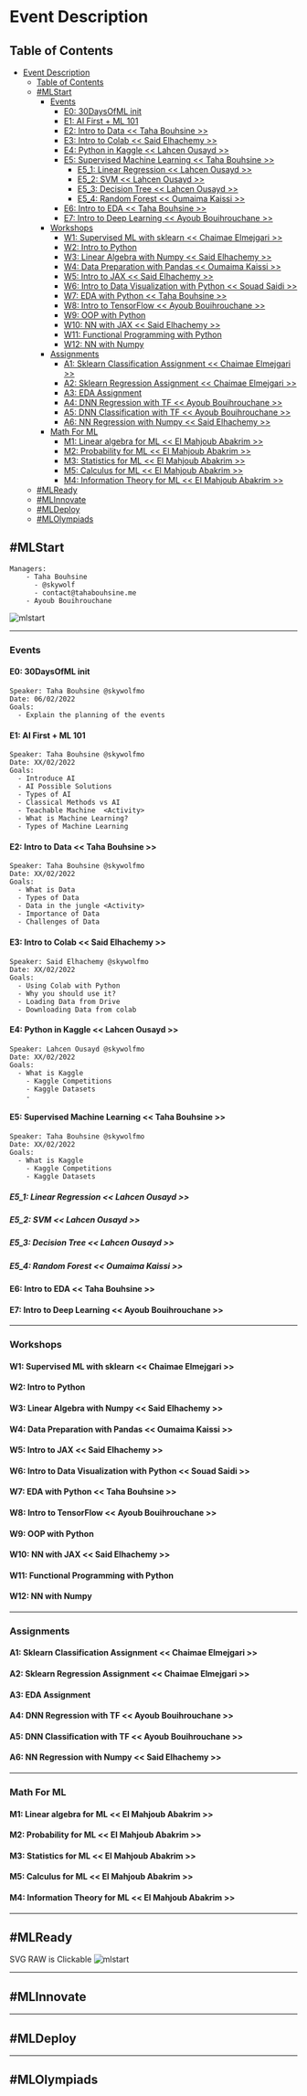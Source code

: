 # Event Description

## Table of Contents
- [Event Description](#event-description)
  - [Table of Contents](#table-of-contents)
  - [#MLStart](#mlstart)
    - [Events](#events)
      - [E0: 30DaysOfML init](#e0-30daysofml-init)
      - [E1: AI First + ML 101](#e1-ai-first--ml-101)
      - [E2: Intro to Data  << Taha Bouhsine >>](#e2-intro-to-data---taha-bouhsine-)
      - [E3: Intro to Colab  << Said Elhachemy >>](#e3-intro-to-colab---said-elhachemy-)
      - [E4: Python in Kaggle  << Lahcen Ousayd >>](#e4-python-in-kaggle---lahcen-ousayd-)
      - [E5: Supervised Machine Learning  << Taha Bouhsine >>](#e5-supervised-machine-learning---taha-bouhsine-)
        - [E5_1: Linear Regression << Lahcen Ousayd >>](#e5_1-linear-regression--lahcen-ousayd-)
        - [E5_2: SVM << Lahcen Ousayd >>](#e5_2-svm--lahcen-ousayd-)
        - [E5_3: Decision Tree << Lahcen Ousayd >>](#e5_3-decision-tree--lahcen-ousayd-)
        - [E5_4: Random Forest  << Oumaima Kaissi >>](#e5_4-random-forest---oumaima-kaissi-)
      - [E6: Intro to EDA  << Taha Bouhsine >>](#e6-intro-to-eda---taha-bouhsine-)
      - [E7: Intro to Deep Learning  << Ayoub Bouihrouchane >>](#e7-intro-to-deep-learning---ayoub-bouihrouchane-)
    - [Workshops](#workshops)
      - [W1: Supervised ML with sklearn << Chaimae Elmejgari >>](#w1-supervised-ml-with-sklearn--chaimae-elmejgari-)
      - [W2: Intro to Python](#w2-intro-to-python)
      - [W3: Linear Algebra with Numpy << Said Elhachemy >>](#w3-linear-algebra-with-numpy--said-elhachemy-)
      - [W4: Data Preparation with Pandas << Oumaima Kaissi >>](#w4-data-preparation-with-pandas--oumaima-kaissi-)
      - [W5: Intro to JAX << Said Elhachemy >>](#w5-intro-to-jax--said-elhachemy-)
      - [W6: Intro to Data Visualization with Python << Souad Saidi >>](#w6-intro-to-data-visualization-with-python--souad-saidi-)
      - [W7: EDA with Python << Taha Bouhsine >>](#w7-eda-with-python--taha-bouhsine-)
      - [W8: Intro to TensorFlow << Ayoub Bouihrouchane >>](#w8-intro-to-tensorflow--ayoub-bouihrouchane-)
      - [W9: OOP with Python](#w9-oop-with-python)
      - [W10: NN with JAX << Said Elhachemy >>](#w10-nn-with-jax--said-elhachemy-)
      - [W11: Functional Programming with Python](#w11-functional-programming-with-python)
      - [W12: NN with Numpy](#w12-nn-with-numpy)
    - [Assignments](#assignments)
      - [A1: Sklearn Classification Assignment << Chaimae Elmejgari >>](#a1-sklearn-classification-assignment--chaimae-elmejgari-)
      - [A2: Sklearn Regression Assignment << Chaimae Elmejgari >>](#a2-sklearn-regression-assignment--chaimae-elmejgari-)
      - [A3: EDA Assignment](#a3-eda-assignment)
      - [A4: DNN Regression with TF << Ayoub Bouihrouchane >>](#a4-dnn-regression-with-tf--ayoub-bouihrouchane-)
      - [A5: DNN Classification with TF << Ayoub Bouihrouchane >>](#a5-dnn-classification-with-tf--ayoub-bouihrouchane-)
      - [A6: NN Regression with Numpy << Said Elhachemy >>](#a6-nn-regression-with-numpy--said-elhachemy-)
    - [Math For ML](#math-for-ml)
      - [M1: Linear algebra for ML << El Mahjoub Abakrim >>](#m1-linear-algebra-for-ml--el-mahjoub-abakrim-)
      - [M2: Probability for ML << El Mahjoub Abakrim >>](#m2-probability-for-ml--el-mahjoub-abakrim-)
      - [M3: Statistics for ML << El Mahjoub Abakrim >>](#m3-statistics-for-ml--el-mahjoub-abakrim-)
      - [M5: Calculus for ML << El Mahjoub Abakrim >>](#m5-calculus-for-ml--el-mahjoub-abakrim-)
      - [M4: Information Theory for ML << El Mahjoub Abakrim >>](#m4-information-theory-for-ml--el-mahjoub-abakrim-)
  - [#MLReady](#mlready)
  - [#MLInnovate](#mlinnovate)
  - [#MLDeploy](#mldeploy)
  - [#MLOlympiads](#mlolympiads)

## #MLStart
    Managers:
        - Taha Bouhsine 
          - @skywolf 
          - contact@tahabouhsine.me
        - Ayoub Bouihrouchane
![mlstart](out/puml/mlstart/MLStart.svg)

---
### Events

#### E0: 30DaysOfML init

    Speaker: Taha Bouhsine @skywolfmo 
    Date: 06/02/2022
    Goals: 
      - Explain the planning of the events


#### E1: AI First + ML 101

    Speaker: Taha Bouhsine @skywolfmo 
    Date: XX/02/2022
    Goals: 
      - Introduce AI
      - AI Possible Solutions
      - Types of AI
      - Classical Methods vs AI
      - Teachable Machine  <Activity>
      - What is Machine Learning?
      - Types of Machine Learning

#### E2: Intro to Data  << Taha Bouhsine >>
    Speaker: Taha Bouhsine @skywolfmo 
    Date: XX/02/2022
    Goals: 
      - What is Data
      - Types of Data
      - Data in the jungle <Activity>
      - Importance of Data
      - Challenges of Data
#### E3: Intro to Colab  << Said Elhachemy >>
    Speaker: Said Elhachemy @skywolfmo 
    Date: XX/02/2022
    Goals: 
      - Using Colab with Python
      - Why you should use it?
      - Loading Data from Drive
      - Downloading Data from colab

#### E4: Python in Kaggle  << Lahcen Ousayd >>
    Speaker: Lahcen Ousayd @skywolfmo 
    Date: XX/02/2022
    Goals: 
      - What is Kaggle
        - Kaggle Competitions
        - Kaggle Datasets
        - 

#### E5: Supervised Machine Learning  << Taha Bouhsine >>
    Speaker: Taha Bouhsine @skywolfmo 
    Date: XX/02/2022
    Goals: 
      - What is Kaggle
        - Kaggle Competitions
        - Kaggle Datasets
##### E5_1: Linear Regression << Lahcen Ousayd >>
##### E5_2: SVM << Lahcen Ousayd >>
##### E5_3: Decision Tree << Lahcen Ousayd >>
##### E5_4: Random Forest  << Oumaima Kaissi >>
#### E6: Intro to EDA  << Taha Bouhsine >>
#### E7: Intro to Deep Learning  << Ayoub Bouihrouchane >>

---
### Workshops

#### W1: Supervised ML with sklearn << Chaimae Elmejgari >>  
#### W2: Intro to Python 
#### W3: Linear Algebra with Numpy << Said Elhachemy >> 
#### W4: Data Preparation with Pandas << Oumaima Kaissi >> 
#### W5: Intro to JAX << Said Elhachemy >> 
#### W6: Intro to Data Visualization with Python << Souad Saidi >> 
#### W7: EDA with Python << Taha Bouhsine >> 
#### W8: Intro to TensorFlow << Ayoub Bouihrouchane >>  
#### W9: OOP with Python 
#### W10: NN with JAX << Said Elhachemy >> 
#### W11: Functional Programming with Python 
#### W12: NN with Numpy 

---
### Assignments

#### A1: Sklearn Classification Assignment << Chaimae Elmejgari >> 

#### A2: Sklearn Regression Assignment << Chaimae Elmejgari >> 

#### A3: EDA Assignment 

#### A4: DNN Regression with TF << Ayoub Bouihrouchane >> 

#### A5: DNN Classification with TF << Ayoub Bouihrouchane >> 

#### A6: NN Regression with Numpy << Said Elhachemy >> 

---
### Math For ML
#### M1: Linear algebra for ML << El Mahjoub Abakrim >> 
#### M2: Probability for ML << El Mahjoub Abakrim >> 
#### M3: Statistics for ML << El Mahjoub Abakrim >> 
#### M5: Calculus for ML << El Mahjoub Abakrim >>  
#### M4: Information Theory for ML << El Mahjoub Abakrim >> 

---
## #MLReady
SVG RAW is Clickable
![mlstart](out/puml/mlready_roadmap/MLReady.svg)

---
## #MLInnovate

---
## #MLDeploy

---
## #MLOlympiads